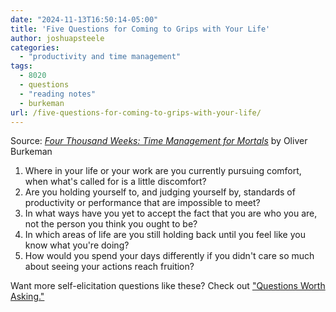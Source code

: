 ```yaml
---
date: "2024-11-13T16:50:14-05:00"
title: 'Five Questions for Coming to Grips with Your Life'
author: joshuapsteele
categories:
  - "productivity and time management"
tags:
  - 8020
  - questions
  - "reading notes"
  - burkeman
url: /five-questions-for-coming-to-grips-with-your-life/
---
```


Source: [*Four Thousand Weeks: Time Management for Mortals*](https://amzn.to/4fMUDyo) by Oliver Burkeman

1. Where in your life or your work are you currently pursuing comfort, when what's called for is a little discomfort?
2. Are you holding yourself to, and judging yourself by, standards of productivity or performance that are impossible to meet?
3. In what ways have you yet to accept the fact that you are who you are, not the person you think you ought to be?
4. In which areas of life are you still holding back until you feel like you know what you're doing?
5. How would you spend your days differently if you didn't care so much about seeing your actions reach fruition?

Want more self-elicitation questions like these? Check out ["Questions Worth Asking."](/questions-worth-asking/)
